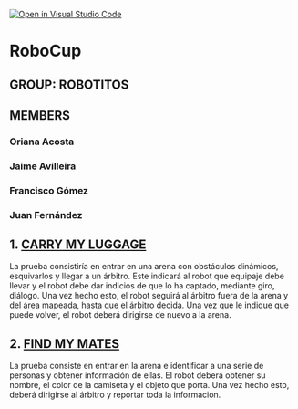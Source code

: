 [![Open in Visual Studio Code](https://classroom.github.com/assets/open-in-vscode-f059dc9a6f8d3a56e377f745f24479a46679e63a5d9fe6f495e02850cd0d8118.svg)](https://classroom.github.com/online_ide?assignment_repo_id=7421865&assignment_repo_type=AssignmentRepo)
# RoboCup

## GROUP: ROBOTITOS

## MEMBERS

### Oriana Acosta
### Jaime Avilleira
### Francisco Gómez
### Juan Fernández


## 1. [CARRY MY LUGGAGE](https://github.com/Docencia-fmrico/robocup-home-education-robotitos/tree/main/carry_my_luggage)

La prueba consistiría en entrar en una arena con obstáculos dinámicos, esquivarlos y llegar a un árbitro. Este indicará al robot que equipaje debe llevar y el robot debe dar indicios de que lo ha captado, mediante giro, diálogo. Una vez hecho esto, el robot seguirá al árbitro fuera de la arena y del área mapeada, hasta que el árbitro decida. Una vez que le indique que puede volver, el robot deberá dirigirse de nuevo a la arena.


## 2. [FIND MY MATES](https://github.com/Docencia-fmrico/robocup-home-education-robotitos/tree/main/find_my_mates)

La prueba consiste en entrar en la arena e identificar a una serie de personas y obtener información de ellas. El robot deberá obtener su nombre, el color de la camiseta y el objeto que porta. Una vez hecho esto, deberá dirigirse al árbitro y reportar toda la informacion.
